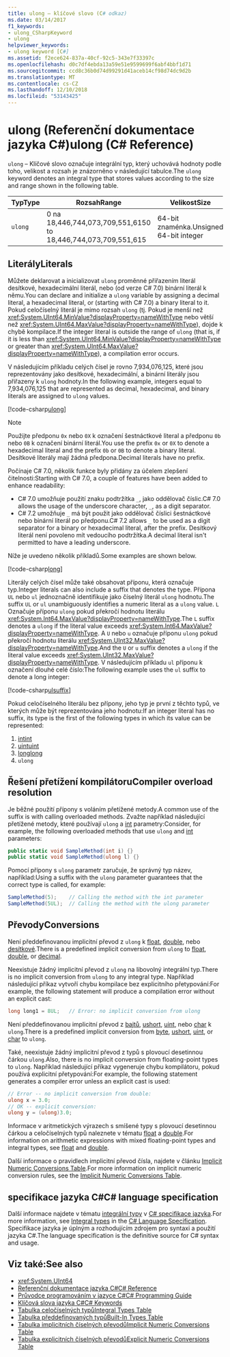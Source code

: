 ```yaml
---
title: ulong – klíčové slovo (C# odkaz)
ms.date: 03/14/2017
f1_keywords:
- ulong_CSharpKeyword
- ulong
helpviewer_keywords:
- ulong keyword [C#]
ms.assetid: f2ece624-837a-40cf-92c5-343e7f33397c
ms.openlocfilehash: d0c7df4ebda13a59e51e9599699f6abf4bbf1d71
ms.sourcegitcommit: ccd8c36b0d74d99291d41aceb14cf98d74dc9d2b
ms.translationtype: MT
ms.contentlocale: cs-CZ
ms.lasthandoff: 12/10/2018
ms.locfileid: "53143425"
---
```

# <a name="ulong-c-reference"></a><span data-ttu-id="eb527-102">ulong (Referenční dokumentace jazyka C#)</span><span class="sxs-lookup"><span data-stu-id="eb527-102">ulong (C# Reference)</span></span>

<span data-ttu-id="eb527-103">`ulong` – Klíčové slovo označuje integrální typ, který uchovává hodnoty podle toho, velikost a rozsah je znázorněno v následující tabulce.</span><span class="sxs-lookup"><span data-stu-id="eb527-103">The `ulong` keyword denotes an integral type that stores values according to the size and range shown in the following table.</span></span>

|<span data-ttu-id="eb527-104">Typ</span><span class="sxs-lookup"><span data-stu-id="eb527-104">Type</span></span>|<span data-ttu-id="eb527-105">Rozsah</span><span class="sxs-lookup"><span data-stu-id="eb527-105">Range</span></span>|<span data-ttu-id="eb527-106">Velikost</span><span class="sxs-lookup"><span data-stu-id="eb527-106">Size</span></span>|<span data-ttu-id="eb527-107">Typ formátu .NET</span><span class="sxs-lookup"><span data-stu-id="eb527-107">.NET type</span></span>|
|----------|-----------|----------|-------------------------|
|`ulong`|<span data-ttu-id="eb527-108">0 na 18,446,744,073,709,551,615</span><span class="sxs-lookup"><span data-stu-id="eb527-108">0 to 18,446,744,073,709,551,615</span></span>|<span data-ttu-id="eb527-109">64-bit znaménka.</span><span class="sxs-lookup"><span data-stu-id="eb527-109">Unsigned 64-bit integer</span></span>|<xref:System.UInt64?displayProperty=nameWithType>|

## <a name="literals"></a><span data-ttu-id="eb527-110">Literály</span><span class="sxs-lookup"><span data-stu-id="eb527-110">Literals</span></span>

<span data-ttu-id="eb527-111">Můžete deklarovat a inicializovat `ulong` proměnné přiřazením literál desítkové, hexadecimální literál, nebo (od verze C# 7.0) binární literál k němu.</span><span class="sxs-lookup"><span data-stu-id="eb527-111">You can declare and initialize a `ulong` variable by assigning a decimal literal, a hexadecimal literal, or (starting with C# 7.0) a binary literal to it.</span></span>  <span data-ttu-id="eb527-112">Pokud celočíselný literál je mimo rozsah `ulong` (tj. Pokud je menší než <xref:System.UInt64.MinValue?displayProperty=nameWithType> nebo větší než <xref:System.UInt64.MaxValue?displayProperty=nameWithType>), dojde k chybě kompilace.</span><span class="sxs-lookup"><span data-stu-id="eb527-112">If the integer literal is outside the range of `ulong` (that is, if it is less than <xref:System.UInt64.MinValue?displayProperty=nameWithType> or greater than <xref:System.UInt64.MaxValue?displayProperty=nameWithType>), a compilation error occurs.</span></span>

<span data-ttu-id="eb527-113">V následujícím příkladu celých čísel je rovno 7,934,076,125, které jsou reprezentovány jako desítkové, hexadecimální, a binární literály jsou přiřazeny k `ulong` hodnoty.</span><span class="sxs-lookup"><span data-stu-id="eb527-113">In the following example, integers equal to 7,934,076,125 that are represented as decimal, hexadecimal, and binary literals are assigned to `ulong` values.</span></span>

[!code-csharp[ulong](~/samples/snippets/csharp/language-reference/keywords/numeric-literals.cs#ULong)]

> [!NOTE]
> <span data-ttu-id="eb527-114">Použijte předponu `0x` nebo `0X` k označení šestnáctkové literal a předponu `0b` nebo `0B` k označení binární literál.</span><span class="sxs-lookup"><span data-stu-id="eb527-114">You use the prefix `0x` or `0X` to denote a hexadecimal literal and the prefix `0b` or `0B` to denote a binary literal.</span></span> <span data-ttu-id="eb527-115">Desítkové literály mají žádná předpona.</span><span class="sxs-lookup"><span data-stu-id="eb527-115">Decimal literals have no prefix.</span></span>

<span data-ttu-id="eb527-116">Počínaje C# 7.0, několik funkce byly přidány za účelem zlepšení čitelnosti:</span><span class="sxs-lookup"><span data-stu-id="eb527-116">Starting with C# 7.0, a couple of features have been added to enhance readability:</span></span>

- <span data-ttu-id="eb527-117">C# 7.0 umožňuje použití znaku podtržítka `_`, jako oddělovač číslic.</span><span class="sxs-lookup"><span data-stu-id="eb527-117">C# 7.0 allows the usage of the underscore character, `_`, as a digit separator.</span></span>
- <span data-ttu-id="eb527-118">C# 7.2 umožňuje `_` má být použit jako oddělovač číslici šestnáctkové nebo binární literál po předponu.</span><span class="sxs-lookup"><span data-stu-id="eb527-118">C# 7.2 allows `_` to be used as a digit separator for a binary or hexadecimal literal, after the prefix.</span></span> <span data-ttu-id="eb527-119">Desítkový literál není povoleno mít vedoucího podtržítka.</span><span class="sxs-lookup"><span data-stu-id="eb527-119">A decimal literal isn't permitted to have a leading underscore.</span></span>

<span data-ttu-id="eb527-120">Níže je uvedeno několik příkladů.</span><span class="sxs-lookup"><span data-stu-id="eb527-120">Some examples are shown below.</span></span>

[!code-csharp[long](~/samples/snippets/csharp/language-reference/keywords/numeric-literals.cs#LongS)]

<span data-ttu-id="eb527-121">Literály celých čísel může také obsahovat příponu, která označuje typ.</span><span class="sxs-lookup"><span data-stu-id="eb527-121">Integer literals can also include a suffix that denotes the type.</span></span> <span data-ttu-id="eb527-122">Přípona `UL` nebo `ul` jednoznačně identifikuje jako číselný literál `ulong` hodnotu.</span><span class="sxs-lookup"><span data-stu-id="eb527-122">The suffix `UL` or `ul` unambiguously identifies a numeric literal as a `ulong` value.</span></span> <span data-ttu-id="eb527-123">`L` Označuje příponu `ulong` pokud překročí hodnotu literálu <xref:System.Int64.MaxValue?displayProperty=nameWithType>.</span><span class="sxs-lookup"><span data-stu-id="eb527-123">The `L` suffix denotes a `ulong` if the literal value exceeds <xref:System.Int64.MaxValue?displayProperty=nameWithType>.</span></span> <span data-ttu-id="eb527-124">A `U` nebo `u` označuje příponu `ulong` pokud překročí hodnotu literálu <xref:System.UInt32.MaxValue?displayProperty=nameWithType>.</span><span class="sxs-lookup"><span data-stu-id="eb527-124">And the `U` or `u` suffix denotes a `ulong` if the literal value exceeds <xref:System.UInt32.MaxValue?displayProperty=nameWithType>.</span></span> <span data-ttu-id="eb527-125">V následujícím příkladu `ul` příponu k označení dlouhé celé číslo:</span><span class="sxs-lookup"><span data-stu-id="eb527-125">The following example uses the `ul` suffix to denote a long integer:</span></span>

[!code-csharp[ulsuffix](~/samples/snippets/csharp/language-reference/keywords/numeric-suffixes.cs#2)]

<span data-ttu-id="eb527-126">Pokud celočíselného literálu bez přípony, jeho typ je první z těchto typů, ve kterých může být reprezentována jeho hodnotu:</span><span class="sxs-lookup"><span data-stu-id="eb527-126">If an integer literal has no suffix, its type is the first of the following types in which its value can be represented:</span></span>

1. [<span data-ttu-id="eb527-127">int</span><span class="sxs-lookup"><span data-stu-id="eb527-127">int</span></span>](int.md)
2. [<span data-ttu-id="eb527-128">uint</span><span class="sxs-lookup"><span data-stu-id="eb527-128">uint</span></span>](uint.md)
3. [<span data-ttu-id="eb527-129">long</span><span class="sxs-lookup"><span data-stu-id="eb527-129">long</span></span>](long.md)
4. `ulong`

## <a name="compiler-overload-resolution"></a><span data-ttu-id="eb527-130">Řešení přetížení kompilátoru</span><span class="sxs-lookup"><span data-stu-id="eb527-130">Compiler overload resolution</span></span>

<span data-ttu-id="eb527-131">Je běžné použití přípony s voláním přetížené metody.</span><span class="sxs-lookup"><span data-stu-id="eb527-131">A common use of the suffix is with calling overloaded methods.</span></span> <span data-ttu-id="eb527-132">Zvažte například následující přetížené metody, které používají `ulong` a [int](int.md) parametry:</span><span class="sxs-lookup"><span data-stu-id="eb527-132">Consider, for example, the following overloaded methods that use `ulong` and [int](int.md) parameters:</span></span>

```csharp
public static void SampleMethod(int i) {}
public static void SampleMethod(ulong l) {}
```

<span data-ttu-id="eb527-133">Pomocí přípony s `ulong` parametr zaručuje, že správný typ název, například:</span><span class="sxs-lookup"><span data-stu-id="eb527-133">Using a suffix with the `ulong` parameter guarantees that the correct type is called, for example:</span></span>

```csharp
SampleMethod(5);    // Calling the method with the int parameter
SampleMethod(5UL);  // Calling the method with the ulong parameter
```

## <a name="conversions"></a><span data-ttu-id="eb527-134">Převody</span><span class="sxs-lookup"><span data-stu-id="eb527-134">Conversions</span></span>

<span data-ttu-id="eb527-135">Není předdefinovanou implicitní převod z `ulong` k [float](float.md), [double](double.md), nebo [desítkové](decimal.md).</span><span class="sxs-lookup"><span data-stu-id="eb527-135">There is a predefined implicit conversion from `ulong` to [float](float.md), [double](double.md), or [decimal](decimal.md).</span></span>

<span data-ttu-id="eb527-136">Neexistuje žádný implicitní převod z `ulong` na libovolný integrální typ.</span><span class="sxs-lookup"><span data-stu-id="eb527-136">There is no implicit conversion from `ulong` to any integral type.</span></span> <span data-ttu-id="eb527-137">Například následující příkaz vytvoří chybu kompilace bez explicitního přetypování:</span><span class="sxs-lookup"><span data-stu-id="eb527-137">For example, the following statement will produce a compilation error without an explicit cast:</span></span>

```csharp
long long1 = 8UL;   // Error: no implicit conversion from ulong
```

<span data-ttu-id="eb527-138">Není předdefinovanou implicitní převod z [bajtů](byte.md), [ushort](ushort.md), [uint](uint.md), nebo [char](char.md) k `ulong`.</span><span class="sxs-lookup"><span data-stu-id="eb527-138">There is a predefined implicit conversion from [byte](byte.md), [ushort](ushort.md), [uint](uint.md), or [char](char.md) to `ulong`.</span></span>

<span data-ttu-id="eb527-139">Také, neexistuje žádný implicitní převod z typů s plovoucí desetinnou čárkou `ulong`.</span><span class="sxs-lookup"><span data-stu-id="eb527-139">Also, there is no implicit conversion from floating-point types to `ulong`.</span></span> <span data-ttu-id="eb527-140">Například následující příkaz vygeneruje chybu kompilátoru, pokud používá explicitní přetypování:</span><span class="sxs-lookup"><span data-stu-id="eb527-140">For example, the following statement generates a compiler error unless an explicit cast is used:</span></span>

```csharp
// Error -- no implicit conversion from double:
ulong x = 3.0;
// OK -- explicit conversion:
ulong y = (ulong)3.0;
```

<span data-ttu-id="eb527-141">Informace v aritmetických výrazech s smíšené typy s plovoucí desetinnou čárkou a celočíselných typů naleznete v tématu [float](float.md) a [double](double.md).</span><span class="sxs-lookup"><span data-stu-id="eb527-141">For information on arithmetic expressions with mixed floating-point types and integral types, see [float](float.md) and [double](double.md).</span></span>

<span data-ttu-id="eb527-142">Další informace o pravidlech implicitní převod čísla, najdete v článku [Implicit Numeric Conversions Table](implicit-numeric-conversions-table.md).</span><span class="sxs-lookup"><span data-stu-id="eb527-142">For more information on implicit numeric conversion rules, see the [Implicit Numeric Conversions Table](implicit-numeric-conversions-table.md).</span></span>

## <a name="c-language-specification"></a><span data-ttu-id="eb527-143">specifikace jazyka C#</span><span class="sxs-lookup"><span data-stu-id="eb527-143">C# language specification</span></span>

<span data-ttu-id="eb527-144">Další informace najdete v tématu [integrální typy](~/_csharplang/spec/types.md#integral-types) v [ C# specifikace jazyka](../language-specification/index.md).</span><span class="sxs-lookup"><span data-stu-id="eb527-144">For more information, see [Integral types](~/_csharplang/spec/types.md#integral-types) in the [C# Language Specification](../language-specification/index.md).</span></span> <span data-ttu-id="eb527-145">Specifikace jazyka je úplným a rozhodujícím zdrojem pro syntaxi a použití jazyka C#.</span><span class="sxs-lookup"><span data-stu-id="eb527-145">The language specification is the definitive source for C# syntax and usage.</span></span>

## <a name="see-also"></a><span data-ttu-id="eb527-146">Viz také:</span><span class="sxs-lookup"><span data-stu-id="eb527-146">See also</span></span>

- <xref:System.UInt64>
- [<span data-ttu-id="eb527-147">Referenční dokumentace jazyka C#</span><span class="sxs-lookup"><span data-stu-id="eb527-147">C# Reference</span></span>](../index.md)
- [<span data-ttu-id="eb527-148">Průvodce programováním v jazyce C#</span><span class="sxs-lookup"><span data-stu-id="eb527-148">C# Programming Guide</span></span>](../../programming-guide/index.md)
- [<span data-ttu-id="eb527-149">Klíčová slova jazyka C#</span><span class="sxs-lookup"><span data-stu-id="eb527-149">C# Keywords</span></span>](index.md)
- [<span data-ttu-id="eb527-150">Tabulka celočíselných typů</span><span class="sxs-lookup"><span data-stu-id="eb527-150">Integral Types Table</span></span>](integral-types-table.md)
- [<span data-ttu-id="eb527-151">Tabulka předdefinovaných typů</span><span class="sxs-lookup"><span data-stu-id="eb527-151">Built-In Types Table</span></span>](built-in-types-table.md)
- [<span data-ttu-id="eb527-152">Tabulka implicitních číselných převodů</span><span class="sxs-lookup"><span data-stu-id="eb527-152">Implicit Numeric Conversions Table</span></span>](implicit-numeric-conversions-table.md)
- [<span data-ttu-id="eb527-153">Tabulka explicitních číselných převodů</span><span class="sxs-lookup"><span data-stu-id="eb527-153">Explicit Numeric Conversions Table</span></span>](explicit-numeric-conversions-table.md)
